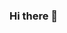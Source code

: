 ### Hi there 👋

<!--
**moonbansal/moonbansal** is a ✨ _special_ ✨ repository because its `README.md` (this file) appears on your GitHub profile.

Here are some ideas to get you started:

- 🔭 I’m currently working on HTML and CSS projects
- 🌱 I’m currently learning Javscript and UI/UX design
- 📫 How to reach me: ...
- 😄 Pronouns: she/her
